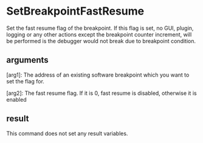 # SetBreakpointFastResume
Set the fast resume flag of the breakpoint. If this flag is set, no GUI, plugin, logging or any other actions except the breakpoint counter increment, will be performed is the debugger would not break due to breakpoint condition.

## arguments
[arg1]: The address of an existing software breakpoint which you want to set the flag for.

[arg2]: The fast resume flag. If it is 0, fast resume is disabled, otherwise it is enabled

## result
This command does not set any result variables.
